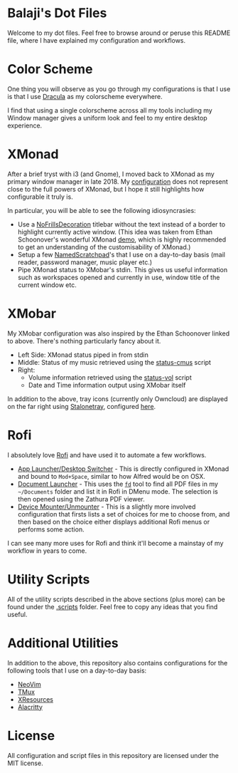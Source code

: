 # Balaji's Dot Files

Welcome to my dot files. Feel free to browse around or peruse this
README file, where I have explained my configuration and workflows.

# Color Scheme

One thing you will observe as you go through my configurations is that
I use is that I use [Dracula](https://draculatheme.com/) as my
colorscheme everywhere.

I find that using a single colorscheme across all my tools including
my Window manager gives a uniform look and feel to my entire desktop
experience.

# XMonad

After a brief tryst with i3 (and Gnome), I moved back to XMonad as my
primary window manager in late 2018. My
[configuration](.xmonad/xmonad.hs) does not represent close to the
full powers of XMonad, but I hope it still highlights how configurable
it truly is.

In particular, you will be able to see the following idiosyncrasies:

- Use a
  [NoFrillsDecoration](https://hackage.haskell.org/package/xmonad-contrib-0.15/docs/XMonad-Layout-NoFrillsDecoration.html)
  titlebar without the text instead of a border to highlight currently
  active window. (This idea was taken from Ethan Schoonover's
  wonderful XMonad
  [demo](https://www.youtube.com/watch?v=70IxjLEmomg), which is highly
  recommended to get an understanding of the customisability of XMonad.)
- Setup a few
  [NamedScratchpad](https://hackage.haskell.org/package/xmonad-contrib-0.15/docs/XMonad-Util-NamedScratchpad.html#t:NamedScratchpads)'s
  that I use on a day-to-day basis (mail reader, password manager,
  music player etc.)
- Pipe XMonad status to XMobar's stdin. This gives us useful
  information such as workspaces opened and currently in use, window
  title of the current window etc.

# XMobar

My XMobar configuration was also inspired by the Ethan Schoonover
linked to above. There's nothing particularly fancy about it.

- Left Side: XMonad status piped in from stdin
- Middle: Status of my music retrieved using the [status-cmus](.scripts/status-cmus) script
- Right:
  - Volume information retrieved using the [status-vol](.scripts/status-vol) script
  - Date and Time information output using XMobar itself

In addition to the above, tray icons (currently only Owncloud) are
displayed on the far right using
[Stalonetray](http://stalonetray.sourceforge.net/), configured
[here](.stalonetrayrc).

# Rofi

I absolutely love [Rofi](https://github.com/DaveDavenport/rofi/) and
have used it to automate a few workflows.

- [App Launcher/Desktop Switcher](.xmonad/xmonad.hs#L22) - This is
  directly configured in XMonad and bound to `Mod+Space`, similar to
  how Alfred would be on OSX.
- [Document Launcher](.scripts/document-launcher) - This uses the
  [`fd`](https://github.com/sharkdp/fd) tool to find all PDF files in
  my `~/Documents` folder and list it in Rofi in DMenu mode. The
  selection is then opened using the Zathura PDF viewer.
- [Device Mounter/Unmounter](.scripts/device-mounter) - This is a
  slightly more involved configuration that firsts lists a set of
  choices for me to choose from, and then based on the choice either
  displays additional Rofi menus or performs some action.

I can see many more uses for Rofi and think it'll become a mainstay of
my workflow in years to come.

# Utility Scripts

All of the utility scripts described in the above sections (plus more)
can be found under the [.scripts](.scripts) folder. Feel free to copy
any ideas that you find useful.

# Additional Utilities

In addition to the above, this repository also contains configurations
for the following tools that I use on a day-to-day basis:

- [NeoVim](.config/nvim/init.vim)
- [TMux](.tmux.conf)
- [XResources](.Xresources)
- [Alacritty](.config/alacritty/alacritty.yml)

# License

All configuration and script files in this repository are licensed
under the MIT license.
